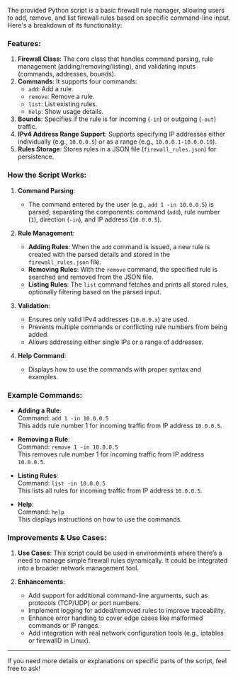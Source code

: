 The provided Python script is a basic firewall rule manager, allowing users to add, remove, and list firewall rules based on specific command-line input. Here's a breakdown of its functionality:

### Features:
1. **Firewall Class**: The core class that handles command parsing, rule management (adding/removing/listing), and validating inputs (commands, addresses, bounds).
2. **Commands**: It supports four commands: 
   - `add`: Add a rule.
   - `remove`: Remove a rule.
   - `list`: List existing rules.
   - `help`: Show usage details.
3. **Bounds**: Specifies if the rule is for incoming (`-in`) or outgoing (`-out`) traffic.
4. **IPv4 Address Range Support**: Supports specifying IP addresses either individually (e.g., `10.0.0.5`) or as a range (e.g., `10.0.0.1-10.0.0.10`).
5. **Rules Storage**: Stores rules in a JSON file (`firewall_rules.json`) for persistence.

### How the Script Works:

1. **Command Parsing**: 
   - The command entered by the user (e.g., `add 1 -in 10.0.0.5`) is parsed, separating the components: command (`add`), rule number (`1`), direction (`-in`), and IP address (`10.0.0.5`).
   
2. **Rule Management**:
   - **Adding Rules**: When the `add` command is issued, a new rule is created with the parsed details and stored in the `firewall_rules.json` file.
   - **Removing Rules**: With the `remove` command, the specified rule is searched and removed from the JSON file.
   - **Listing Rules**: The `list` command fetches and prints all stored rules, optionally filtering based on the parsed input.

3. **Validation**:
   - Ensures only valid IPv4 addresses (`10.0.0.x`) are used.
   - Prevents multiple commands or conflicting rule numbers from being added.
   - Allows addressing either single IPs or a range of addresses.

4. **Help Command**:
   - Displays how to use the commands with proper syntax and examples.

### Example Commands:
- **Adding a Rule**:  
   Command: `add 1 -in 10.0.0.5`  
   This adds rule number 1 for incoming traffic from IP address `10.0.0.5`.
  
- **Removing a Rule**:  
   Command: `remove 1 -in 10.0.0.5`  
   This removes rule number 1 for incoming traffic from IP address `10.0.0.5`.
  
- **Listing Rules**:  
   Command: `list -in 10.0.0.5`  
   This lists all rules for incoming traffic from IP address `10.0.0.5`.

- **Help**:  
   Command: `help`  
   This displays instructions on how to use the commands.

### Improvements & Use Cases:
1. **Use Cases**: This script could be used in environments where there’s a need to manage simple firewall rules dynamically. It could be integrated into a broader network management tool.
  
2. **Enhancements**:
   - Add support for additional command-line arguments, such as protocols (TCP/UDP) or port numbers.
   - Implement logging for added/removed rules to improve traceability.
   - Enhance error handling to cover edge cases like malformed commands or IP ranges.
   - Add integration with real network configuration tools (e.g., iptables or firewallD in Linux).

---

If you need more details or explanations on specific parts of the script, feel free to ask!
